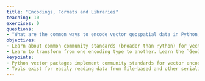 ```yaml
---
title: "Encodings, Formats and Libraries"
teaching: 10
exercises: 0
questions:
- "What are the common ways to encode vector geospatial data in Python, and how much is borrowed from broader encoding standards?"
objectives:
- Learn about common community standards (broader than Python) for vector data encoding, and how they're implemented in core Python libraries.
- Learn to transform from one encoding type to another. Learn the `GeoJSON` format and exchange encoding storage, including the `__geo_interface__` method implemented across libraries.
keypoints:
- Python vector packages implement community standards for vector encoding. While these can seem complex, tools exist for conversion into various forms, and many of the tools including common interfaces for exchanging data across tools.
- Tools exist for easily reading data from file-based and other serialized data formats.
---
```



